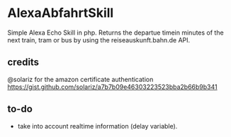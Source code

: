 # AlexaAbfahrtSkill
Simple Alexa Echo Skill in php. Returns the departue timein minutes of the next train, tram or bus by using the reiseauskunft.bahn.de API. 

## credits
@solariz for the amazon certificate authentication 
https://gist.github.com/solariz/a7b7b09e46303223523bba2b66b9b341

## to-do
* take into account realtime information (delay variable).
